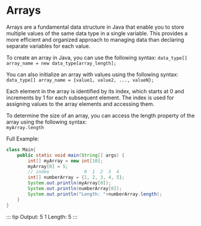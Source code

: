 # Arrays
Arrays are a fundamental data structure in Java that enable you to store multiple values of the same data type in a single variable. This provides a more efficient and organized approach to managing data than declaring separate variables for each value.

To create an array in Java, you can use the following syntax:
`data_type[] array_name = new data_type[array_length];`

You can also initialize an array with values using the following syntax:
`data_type[] array_name = {value1, value2, ..., valueN};`

Each element in the array is identified by its index, which starts at 0 and increments by 1 for each subsequent element. The index is used for assigning values to the array elements and accessing them.  

To determine the size of an array, you can access the length property of the array using the following syntax:  
`myArray.length`

Full Example:

```java
class Main{
    public static void main(String[] args) {
        int[] myArray = new int[10];
        myArray[0] = 5;
        // index             0  1  2  3  4
        int[] numberArray = {1, 2, 3, 4, 5};
        System.out.println(myArray[0]);
        System.out.println(numberArray[0]);
        System.out.println("Length: "+numberArray.length);
    }
}
```

::: tip Output:
5
1
Length: 5
:::